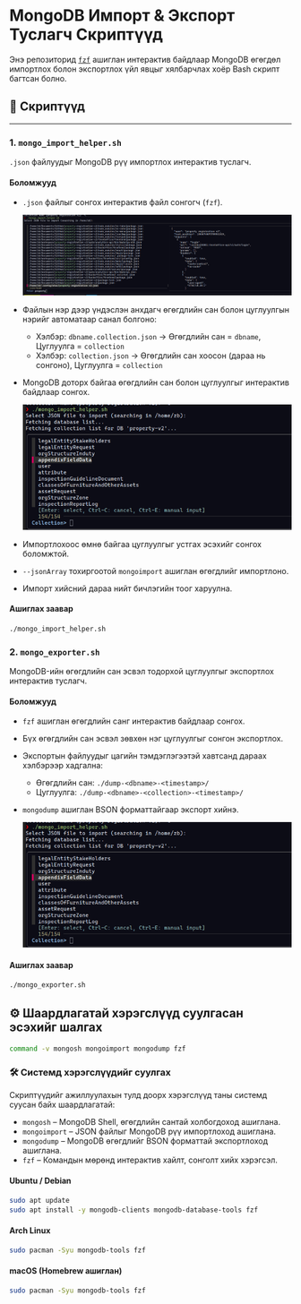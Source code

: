 # MongoDB Импорт & Экспорт Туслагч Скриптүүд

Энэ репозиторид [`fzf`](https://github.com/junegunn/fzf) ашиглан интерактив байдлаар MongoDB өгөгдөл импортлох болон экспортлох үйл явцыг хялбарчлах хоёр Bash скрипт багтсан болно.

## 📜 Скриптүүд

---

### 1. `mongo_import_helper.sh`
`.json` файлуудыг MongoDB рүү импортлох интерактив туслагч.

#### Боломжууд
- `.json` файлыг сонгох интерактив файл сонгогч (`fzf`).

  ![Файл сонгогч дэлгэцийн зураг](screenshots/dumpfile_selection.png)

- Файлын нэр дээр үндэслэн анхдагч өгөгдлийн сан болон цуглуулгын нэрийг автоматаар санал болгоно:
  - Хэлбэр: `dbname.collection.json` → Өгөгдлийн сан = `dbname`, Цуглуулга = `collection`
  - Хэлбэр: `collection.json` → Өгөгдлийн сан хоосон (дараа нь сонгоно), Цуглуулга = `collection`
- MongoDB доторх байгаа өгөгдлийн сан болон цуглуулгыг интерактив байдлаар сонгох.

  ![Файл сонгогч дэлгэцийн зураг](screenshots/col_selection.png)

- Импортлохоос өмнө байгаа цуглуулгыг устгах эсэхийг сонгох боломжтой.
- `--jsonArray` тохиргоотой `mongoimport` ашиглан өгөгдлийг импортлоно.
- Импорт хийсний дараа нийт бичлэгийн тоог харуулна.

#### Ашиглах заавар
```bash
./mongo_import_helper.sh
```

### 2. `mongo_exporter.sh`
MongoDB-ийн өгөгдлийн сан эсвэл тодорхой цуглуулгыг экспортлох интерактив туслагч.

#### Боломжууд
- `fzf` ашиглан өгөгдлийн санг интерактив байдлаар сонгох.
- Бүх өгөгдлийн сан эсвэл зөвхөн нэг цуглуулгыг сонгон экспортлох.
- Экспортын файлуудыг цагийн тэмдэглэгээтэй хавтсанд дараах хэлбэрээр хадгална:
  - Өгөгдлийн сан: `./dump-<dbname>-<timestamp>/`
  - Цуглуулга: `./dump-<dbname>-<collection>-<timestamp>/`
- `mongodump` ашиглан BSON форматтайгаар экспорт хийнэ.

  ![Файл сонгогч дэлгэцийн зураг](screenshots/col_selection.png)


#### Ашиглах заавар
```bash
./mongo_exporter.sh
```


## ⚙ Шаардлагатай хэрэгслүүд суулгасан эсэхийг шалгах
```bash
command -v mongosh mongoimport mongodump fzf
```

### 🛠 Системд хэрэгслүүдийг суулгах

Скриптүүдийг ажиллуулахын тулд доорх хэрэгслүүд таны системд суусан байх шаардлагатай:

- `mongosh` – MongoDB Shell, өгөгдлийн сантай холбогдоход ашиглана.
- `mongoimport` – JSON файлыг MongoDB рүү импортлоход ашиглана.
- `mongodump` – MongoDB өгөгдлийг BSON форматтай экспортлоход ашиглана.
- `fzf` – Командын мөрөнд интерактив хайлт, сонголт хийх хэрэгсэл.

#### Ubuntu / Debian
```bash
sudo apt update
sudo apt install -y mongodb-clients mongodb-database-tools fzf
```


#### Arch Linux
```bash
sudo pacman -Syu mongodb-tools fzf
```


#### macOS (Homebrew ашиглан)
```bash
sudo pacman -Syu mongodb-tools fzf
```





